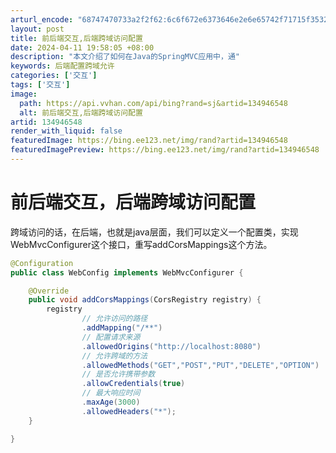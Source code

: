 ```yaml
---
arturl_encode: "68747470733a2f2f62:6c6f672e6373646e2e6e65742f71715f35323335303533322f:61727469636c652f64657461696c732f313334393436353438"
layout: post
title: 前后端交互,后端跨域访问配置
date: 2024-04-11 19:58:05 +08:00
description: "本文介绍了如何在Java的SpringMVC应用中，通"
keywords: 后端配置跨域允许
categories: ['交互']
tags: ['交互']
image:
  path: https://api.vvhan.com/api/bing?rand=sj&artid=134946548
  alt: 前后端交互,后端跨域访问配置
artid: 134946548
render_with_liquid: false
featuredImage: https://bing.ee123.net/img/rand?artid=134946548
featuredImagePreview: https://bing.ee123.net/img/rand?artid=134946548
---
```


# 前后端交互，后端跨域访问配置

跨域访问的话，在后端，也就是java层面，我们可以定义一个配置类，实现WebMvcConfigurer这个接口，重写addCorsMappings这个方法。

```java
@Configuration
public class WebConfig implements WebMvcConfigurer {

    @Override
    public void addCorsMappings(CorsRegistry registry) {
        registry
                // 允许访问的路径
                .addMapping("/**")
                // 配置请求来源
                .allowedOrigins("http://localhost:8080")
                // 允许跨域的方法
                .allowedMethods("GET","POST","PUT","DELETE","OPTION")
                // 是否允许携带参数
                .allowCredentials(true)
                // 最大响应时间
                .maxAge(3000)
                .allowedHeaders("*");
    }

}
```